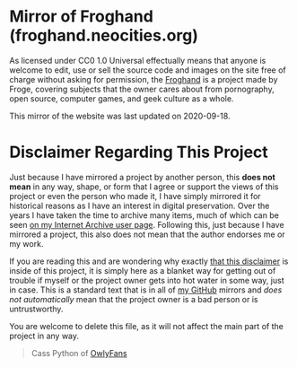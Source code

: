 # Mirror of Froghand (froghand.neocities.org)
As licensed under CC0 1.0 Universal effectually means that anyone is welcome to edit, use or sell the source code and images on the site free of charge without asking for permission, the [Froghand](https://frogesay.neocities.org) is a project made by Froge, covering subjects that the owner cares about from pornography, open source, computer games, and geek culture as a whole.

This mirror of the website was last updated on 2020-09-18.

# Disclaimer Regarding This Project
Just because I have mirrored a project by another person, this **does not mean** in any way, shape, or form that I agree or support the views of this project or even the person who made it, I have simply mirrored it for historical reasons as I have an interest in digital preservation. Over the years I have taken the time to archive many items, much of which can be seen [on my Internet Archive user page](https://archive.org/details/@14jammar). Following this, just because I have mirrored a project, this also does not mean that the author endorses me or my work.

If you are reading this and are wondering why exactly [that this disclaimer](https://github.com/DynTylluan/disclaimer) is inside of this project, it is simply here as a blanket way for getting out of trouble if myself or the project owner gets into hot water in some way, just in case. This is a standard text that is in all of [my GitHub](https://github.com/DynTylluan) mirrors and _does not automatically_ mean that the project owner is a bad person or is untrustworthy.

You are welcome to delete this file, as it will not affect the main part of the project in any way.

> Cass Python of [OwlyFans](https://owly.fans)

